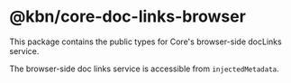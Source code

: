 # @kbn/core-doc-links-browser

This package contains the public types for Core's browser-side docLinks service.

The browser-side doc links service is accessible from `injectedMetadata`.
